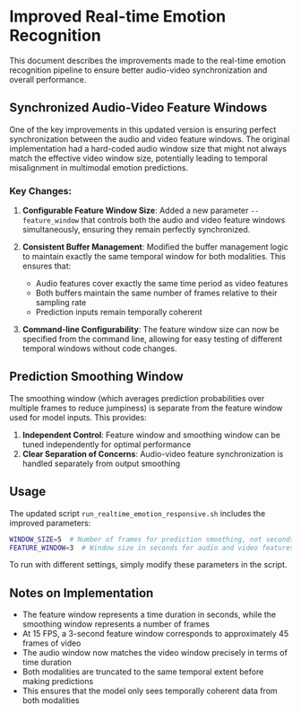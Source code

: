 # Improved Real-time Emotion Recognition

This document describes the improvements made to the real-time emotion recognition pipeline to ensure better audio-video synchronization and overall performance.

## Synchronized Audio-Video Feature Windows

One of the key improvements in this updated version is ensuring perfect synchronization between the audio and video feature windows. The original implementation had a hard-coded audio window size that might not always match the effective video window size, potentially leading to temporal misalignment in multimodal emotion predictions.

### Key Changes:

1. **Configurable Feature Window Size**: Added a new parameter `--feature_window` that controls both the audio and video feature windows simultaneously, ensuring they remain perfectly synchronized.

2. **Consistent Buffer Management**: Modified the buffer management logic to maintain exactly the same temporal window for both modalities. This ensures that:
   - Audio features cover exactly the same time period as video features
   - Both buffers maintain the same number of frames relative to their sampling rate
   - Prediction inputs remain temporally coherent

3. **Command-line Configurability**: The feature window size can now be specified from the command line, allowing for easy testing of different temporal windows without code changes.

## Prediction Smoothing Window

The smoothing window (which averages prediction probabilities over multiple frames to reduce jumpiness) is separate from the feature window used for model inputs. This provides:

1. **Independent Control**: Feature window and smoothing window can be tuned independently for optimal performance
2. **Clear Separation of Concerns**: Audio-video feature synchronization is handled separately from output smoothing

## Usage

The updated script `run_realtime_emotion_responsive.sh` includes the improved parameters:

```bash
WINDOW_SIZE=5  # Number of frames for prediction smoothing, not seconds
FEATURE_WINDOW=3  # Window size in seconds for audio and video features (must be the same)
```

To run with different settings, simply modify these parameters in the script.

## Notes on Implementation

- The feature window represents a time duration in seconds, while the smoothing window represents a number of frames
- At 15 FPS, a 3-second feature window corresponds to approximately 45 frames of video
- The audio window now matches the video window precisely in terms of time duration
- Both modalities are truncated to the same temporal extent before making predictions
- This ensures that the model only sees temporally coherent data from both modalities
